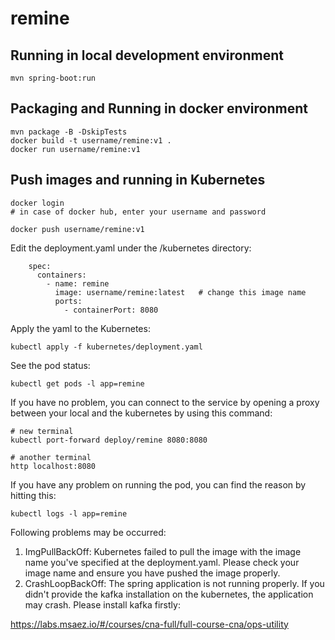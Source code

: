 # remine

## Running in local development environment

```
mvn spring-boot:run
```

## Packaging and Running in docker environment

```
mvn package -B -DskipTests
docker build -t username/remine:v1 .
docker run username/remine:v1
```

## Push images and running in Kubernetes

```
docker login 
# in case of docker hub, enter your username and password

docker push username/remine:v1
```

Edit the deployment.yaml under the /kubernetes directory:
```
    spec:
      containers:
        - name: remine
          image: username/remine:latest   # change this image name
          ports:
            - containerPort: 8080

```

Apply the yaml to the Kubernetes:
```
kubectl apply -f kubernetes/deployment.yaml
```

See the pod status:
```
kubectl get pods -l app=remine
```

If you have no problem, you can connect to the service by opening a proxy between your local and the kubernetes by using this command:
```
# new terminal
kubectl port-forward deploy/remine 8080:8080

# another terminal
http localhost:8080
```

If you have any problem on running the pod, you can find the reason by hitting this:
```
kubectl logs -l app=remine
```

Following problems may be occurred:

1. ImgPullBackOff:  Kubernetes failed to pull the image with the image name you've specified at the deployment.yaml. Please check your image name and ensure you have pushed the image properly.
1. CrashLoopBackOff: The spring application is not running properly. If you didn't provide the kafka installation on the kubernetes, the application may crash. Please install kafka firstly:

https://labs.msaez.io/#/courses/cna-full/full-course-cna/ops-utility

